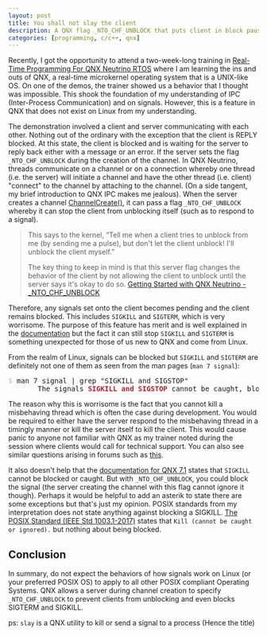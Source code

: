 ```yaml
---
layout: post
title: You shall not slay the client
description: A QNX flag _NTO_CHF_UNBLOCK that puts client in block pausing signals
categories: [programming, c/c++, qnx]
---
```


Recently, I got the opportunity to attend a two-week-long training in [Real-Time Programming For QNX Neutrino RTOS](https://blackberry.qnx.com/en/services/training/qnx-realtime-programming) 
where I am learning the ins and outs of QNX, a real-time microkernel operating system that is a UNIX-like OS.
On one of the demos, the trainer showed us a behavior that I thought was impossible. This shook the foundation of my 
understanding of IPC (Inter-Process Communication) and on signals. However, this is a feature in QNX that does not 
exist on Linux from my understanding.

The demonstration involved a client and server communicating with each other. Nothing out of the ordinary with 
the exception that the client is REPLY blocked. At this state, the client is blocked and is waiting for the 
server to reply back either with a message or an error. If the server sets the flag `_NTO_CHF_UNBLOCK` during 
the creation of the channel. In QNX Neutrino, threads communicate on a channel or on a connection whereby 
one thread (i.e. the server) will initiate a channel and have the other thread (i.e. client) 
"connect" to the channel by attaching to the channel. 
(On a side tangent, my brief introduction to QNX IPC makes me jealous). 
When the server creates a channel [ChannelCreate()](https://www.qnx.com/developers/docs/7.0.0/com.qnx.doc.neutrino.lib_ref/topic/c/channelcreate.html), 
it can pass a flag `_NTO_CHF_UNBLOCK` whereby it can stop the client from unblocking itself (such as to respond to a signal).

> This says to the kernel, “Tell me when a client tries to unblock from me (by sending me a pulse), but don't let the client unblock! I'll unblock the client myself.”
>
> The key thing to keep in mind is that this server flag changes the behavior of the client by not allowing the client to unblock until the server says it's okay to do so. 
> [Getting Started with QNX Neutrino - _NTO_CHF_UNBLOCK](https://www.qnx.com/developers/docs/7.0.0/#com.qnx.doc.neutrino.getting_started/topic/s1_msg_ntochfunblock.html)

Therefore, any signals set onto the client becomes pending and the client remains blocked. This includes `SIGKILL` and `SIGTERM`, which is very worrisome. 
The purpose of this feature has merit and is well explained in the [documentation](https://www.qnx.com/developers/docs/7.0.0/#com.qnx.doc.neutrino.getting_started/topic/s1_msg_ntochfunblock.html) 
but the fact it can still stop `SIGKILL` and `SIGTERM` is something unexpected for those of us new to QNX and come from Linux.

From the realm of Linux, signals can be blocked but `SIGKILL` and `SIGTERM` are definitely not one of them as seen from the man pages (`man 7 signal`):
<pre class = "highlight"><font color="#D0CFCC"><b>$ </b></font>man 7 signal | grep &quot;SIGKILL and SIGSTOP&quot;
       The signals <font color="#C01C28"><b>SIGKILL and SIGSTOP</b></font> cannot be caught, blocked, or ignored.
</pre>

The reason why this is worrisome is the fact that you cannot kill a misbehaving thread which is often the case during development. 
You would be required to either have the server respond to the misbehaving thread in a timingly manner or kill the server itself 
to kill the client. This would cause panic to anyone not familiar with QNX as my trainer noted during the session 
where clients would call for technical support. You can also see similar questions arising in forums such as [this](https://forums.openqnx.com/t/topic/37720).

It also doesn't help that the [documentation for QNX 7.1](http://www.qnx.com/developers/docs/6.6.0.update/#com.qnx.doc.neutrino.sys_arch/topic/ipc_Signal_summary.html) 
states that `SIGKILL` cannot be blocked or caught. But with `_NTO_CHF_UNBLOCK`, you could block the signal (the server creating the channel with this flag cannot ignore it though).
Perhaps it would be helpful to add an asterik to state there are some exceptions but that's just my opinion. POSIX standards from my interpretation does not state anything against 
blocking a SIGKILL. 
[The POSIX Standard (IEEE Std 1003.1-2017)](https://pubs.opengroup.org/onlinepubs/9699919799.2018edition/) states that `Kill (cannot be caught or ignored).` but nothing about being blocked.

## Conclusion

In summary, do not expect the behaviors of how signals work on Linux (or your preferred POSIX OS) to apply to all other POSIX compliant Operating Systems. QNX allows a server during channel creation 
to specify `_NTO_CHF_UNBLOCK` to prevent clients from unblocking and even blocks SIGTERM and SIGKILL.

ps: `slay` is a QNX utility to kill or send a signal to a process (Hence the title)
